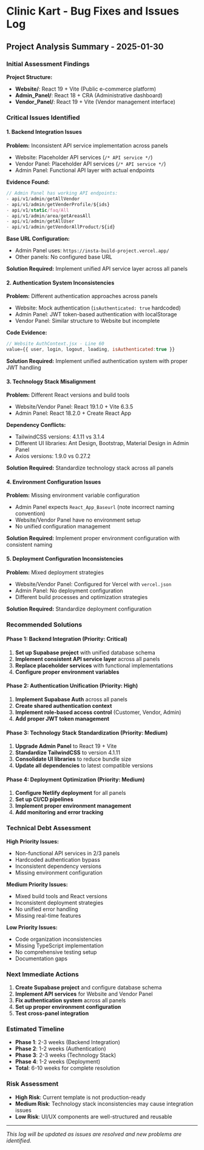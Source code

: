 # Clinic Kart - Bug Fixes and Issues Log

## Project Analysis Summary - 2025-01-30

### Initial Assessment Findings

**Project Structure:**
- **Website/**: React 19 + Vite (Public e-commerce platform)
- **Admin_Panel/**: React 18 + CRA (Administrative dashboard)  
- **Vendor_Panel/**: React 19 + Vite (Vendor management interface)

### Critical Issues Identified

#### 1. Backend Integration Issues
**Problem:** Inconsistent API service implementation across panels
- Website: Placeholder API services (`/* API service */`)
- Vendor Panel: Placeholder API services (`/* API service */`)
- Admin Panel: Functional API layer with actual endpoints

**Evidence Found:**
```javascript
// Admin Panel has working API endpoints:
- api/v1/admin/getAllVendor
- api/v1/admin/getVenderProfile/${ids}
- api/v1/static/faq/All
- api/v1/admin/area/getAreasAll
- api/v1/admin/getAllUser
- api/v1/admin/getVendorAllProduct/${id}
```

**Base URL Configuration:**
- Admin Panel uses: `https://insta-build-project.vercel.app/`
- Other panels: No configured base URL

**Solution Required:** Implement unified API service layer across all panels

#### 2. Authentication System Inconsistencies
**Problem:** Different authentication approaches across panels
- Website: Mock authentication (`isAuthenticated: true` hardcoded)
- Admin Panel: JWT token-based authentication with localStorage
- Vendor Panel: Similar structure to Website but incomplete

**Code Evidence:**
```javascript
// Website AuthContext.jsx - Line 60
value={{ user, login, logout, loading, isAuthenticated:true }}
```

**Solution Required:** Implement unified authentication system with proper JWT handling

#### 3. Technology Stack Misalignment
**Problem:** Different React versions and build tools
- Website/Vendor Panel: React 19.1.0 + Vite 6.3.5
- Admin Panel: React 18.2.0 + Create React App

**Dependency Conflicts:**
- TailwindCSS versions: 4.1.11 vs 3.1.4
- Different UI libraries: Ant Design, Bootstrap, Material Design in Admin Panel
- Axios versions: 1.9.0 vs 0.27.2

**Solution Required:** Standardize technology stack across all panels

#### 4. Environment Configuration Issues
**Problem:** Missing environment variable configuration
- Admin Panel expects `React_App_Baseurl` (note incorrect naming convention)
- Website/Vendor Panel have no environment setup
- No unified configuration management

**Solution Required:** Implement proper environment configuration with consistent naming

#### 5. Deployment Configuration Inconsistencies
**Problem:** Mixed deployment strategies
- Website/Vendor Panel: Configured for Vercel with `vercel.json`
- Admin Panel: No deployment configuration
- Different build processes and optimization strategies

**Solution Required:** Standardize deployment configuration

### Recommended Solutions

#### Phase 1: Backend Integration (Priority: Critical)
1. **Set up Supabase project** with unified database schema
2. **Implement consistent API service layer** across all panels
3. **Replace placeholder services** with functional implementations
4. **Configure proper environment variables**

#### Phase 2: Authentication Unification (Priority: High)
1. **Implement Supabase Auth** across all panels
2. **Create shared authentication context**
3. **Implement role-based access control** (Customer, Vendor, Admin)
4. **Add proper JWT token management**

#### Phase 3: Technology Stack Standardization (Priority: Medium)
1. **Upgrade Admin Panel** to React 19 + Vite
2. **Standardize TailwindCSS** to version 4.1.11
3. **Consolidate UI libraries** to reduce bundle size
4. **Update all dependencies** to latest compatible versions

#### Phase 4: Deployment Optimization (Priority: Medium)
1. **Configure Netlify deployment** for all panels
2. **Set up CI/CD pipelines**
3. **Implement proper environment management**
4. **Add monitoring and error tracking**

### Technical Debt Assessment

**High Priority Issues:**
- Non-functional API services in 2/3 panels
- Hardcoded authentication bypass
- Inconsistent dependency versions
- Missing environment configuration

**Medium Priority Issues:**
- Mixed build tools and React versions
- Inconsistent deployment strategies
- No unified error handling
- Missing real-time features

**Low Priority Issues:**
- Code organization inconsistencies
- Missing TypeScript implementation
- No comprehensive testing setup
- Documentation gaps

### Next Immediate Actions

1. **Create Supabase project** and configure database schema
2. **Implement API services** for Website and Vendor Panel
3. **Fix authentication system** across all panels
4. **Set up proper environment configuration**
5. **Test cross-panel integration**

### Estimated Timeline
- **Phase 1**: 2-3 weeks (Backend Integration)
- **Phase 2**: 1-2 weeks (Authentication)
- **Phase 3**: 2-3 weeks (Technology Stack)
- **Phase 4**: 1-2 weeks (Deployment)
- **Total**: 6-10 weeks for complete resolution

### Risk Assessment
- **High Risk**: Current template is not production-ready
- **Medium Risk**: Technology stack inconsistencies may cause integration issues
- **Low Risk**: UI/UX components are well-structured and reusable

---

*This log will be updated as issues are resolved and new problems are identified.*
